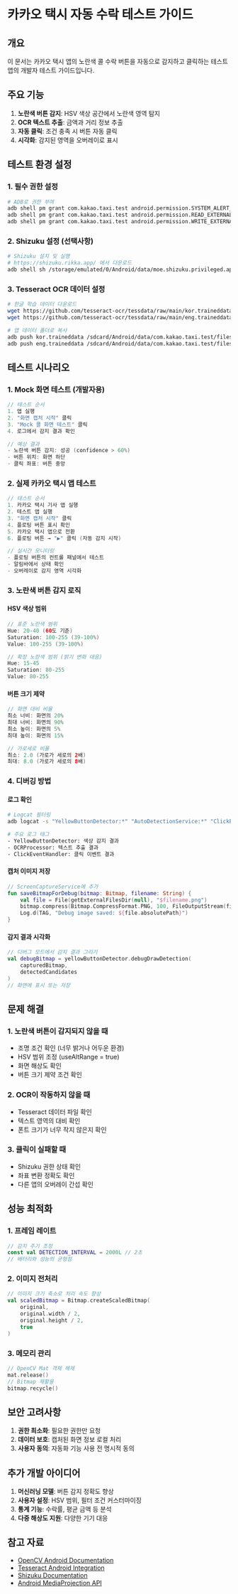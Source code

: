 # 카카오 택시 자동 수락 테스트 가이드

## 개요
이 문서는 카카오 택시 앱의 노란색 콜 수락 버튼을 자동으로 감지하고 클릭하는 테스트 앱의 개발자 테스트 가이드입니다.

## 주요 기능
1. **노란색 버튼 감지**: HSV 색상 공간에서 노란색 영역 탐지
2. **OCR 텍스트 추출**: 금액과 거리 정보 추출
3. **자동 클릭**: 조건 충족 시 버튼 자동 클릭
4. **시각화**: 감지된 영역을 오버레이로 표시

## 테스트 환경 설정

### 1. 필수 권한 설정
```bash
# ADB로 권한 부여
adb shell pm grant com.kakao.taxi.test android.permission.SYSTEM_ALERT_WINDOW
adb shell pm grant com.kakao.taxi.test android.permission.READ_EXTERNAL_STORAGE
adb shell pm grant com.kakao.taxi.test android.permission.WRITE_EXTERNAL_STORAGE
```

### 2. Shizuku 설정 (선택사항)
```bash
# Shizuku 설치 및 실행
# https://shizuku.rikka.app/ 에서 다운로드
adb shell sh /storage/emulated/0/Android/data/moe.shizuku.privileged.api/start.sh
```

### 3. Tesseract OCR 데이터 설정
```bash
# 한글 학습 데이터 다운로드
wget https://github.com/tesseract-ocr/tessdata/raw/main/kor.traineddata
wget https://github.com/tesseract-ocr/tessdata/raw/main/eng.traineddata

# 앱 데이터 폴더로 복사
adb push kor.traineddata /sdcard/Android/data/com.kakao.taxi.test/files/tessdata/
adb push eng.traineddata /sdcard/Android/data/com.kakao.taxi.test/files/tessdata/
```

## 테스트 시나리오

### 1. Mock 화면 테스트 (개발자용)
```kotlin
// 테스트 순서
1. 앱 실행
2. "화면 캡처 시작" 클릭
3. "Mock 콜 화면 테스트" 클릭
4. 로그에서 감지 결과 확인

// 예상 결과
- 노란색 버튼 감지: 성공 (confidence > 60%)
- 버튼 위치: 화면 하단
- 클릭 좌표: 버튼 중앙
```

### 2. 실제 카카오 택시 앱 테스트
```kotlin
// 테스트 순서
1. 카카오 택시 기사 앱 실행
2. 테스트 앱 실행
3. "화면 캡처 시작" 클릭
4. 플로팅 버튼 표시 확인
5. 카카오 택시 앱으로 전환
6. 플로팅 버튼 → "▶️" 클릭 (자동 감지 시작)

// 실시간 모니터링
- 플로팅 버튼의 컨트롤 패널에서 테스트
- 알림바에서 상태 확인
- 오버레이로 감지 영역 시각화
```

### 3. 노란색 버튼 감지 로직

#### HSV 색상 범위
```kotlin
// 표준 노란색 범위
Hue: 20-40 (60도 기준)
Saturation: 100-255 (39-100%)
Value: 100-255 (39-100%)

// 확장 노란색 범위 (밝기 변화 대응)
Hue: 15-45
Saturation: 80-255
Value: 80-255
```

#### 버튼 크기 제약
```kotlin
// 화면 대비 비율
최소 너비: 화면의 20%
최대 너비: 화면의 90%
최소 높이: 화면의 5%
최대 높이: 화면의 15%

// 가로세로 비율
최소: 2.0 (가로가 세로의 2배)
최대: 8.0 (가로가 세로의 8배)
```

### 4. 디버깅 방법

#### 로그 확인
```bash
# Logcat 필터링
adb logcat -s "YellowButtonDetector:*" "AutoDetectionService:*" "ClickEventHandler:*"

# 주요 로그 태그
- YellowButtonDetector: 색상 감지 결과
- OCRProcessor: 텍스트 추출 결과
- ClickEventHandler: 클릭 이벤트 결과
```

#### 캡처 이미지 저장
```kotlin
// ScreenCaptureService에 추가
fun saveBitmapForDebug(bitmap: Bitmap, filename: String) {
    val file = File(getExternalFilesDir(null), "$filename.png")
    bitmap.compress(Bitmap.CompressFormat.PNG, 100, FileOutputStream(file))
    Log.d(TAG, "Debug image saved: ${file.absolutePath}")
}
```

#### 감지 결과 시각화
```kotlin
// 디버그 모드에서 감지 결과 그리기
val debugBitmap = yellowButtonDetector.debugDrawDetection(
    capturedBitmap, 
    detectedCandidates
)
// 화면에 표시 또는 저장
```

## 문제 해결

### 1. 노란색 버튼이 감지되지 않을 때
- 조명 조건 확인 (너무 밝거나 어두운 환경)
- HSV 범위 조정 (useAltRange = true)
- 화면 해상도 확인
- 버튼 크기 제약 조건 확인

### 2. OCR이 작동하지 않을 때
- Tesseract 데이터 파일 확인
- 텍스트 영역의 대비 확인
- 폰트 크기가 너무 작지 않은지 확인

### 3. 클릭이 실패할 때
- Shizuku 권한 상태 확인
- 좌표 변환 정확도 확인
- 다른 앱의 오버레이 간섭 확인

## 성능 최적화

### 1. 프레임 레이트
```kotlin
// 감지 주기 조정
const val DETECTION_INTERVAL = 2000L // 2초
// 배터리와 성능의 균형점
```

### 2. 이미지 전처리
```kotlin
// 이미지 크기 축소로 처리 속도 향상
val scaledBitmap = Bitmap.createScaledBitmap(
    original, 
    original.width / 2, 
    original.height / 2, 
    true
)
```

### 3. 메모리 관리
```kotlin
// OpenCV Mat 객체 해제
mat.release()
// Bitmap 재활용
bitmap.recycle()
```

## 보안 고려사항

1. **권한 최소화**: 필요한 권한만 요청
2. **데이터 보호**: 캡처된 화면 정보 로컬 처리
3. **사용자 동의**: 자동화 기능 사용 전 명시적 동의

## 추가 개발 아이디어

1. **머신러닝 모델**: 버튼 감지 정확도 향상
2. **사용자 설정**: HSV 범위, 필터 조건 커스터마이징
3. **통계 기능**: 수락률, 평균 금액 등 분석
4. **다중 해상도 지원**: 다양한 기기 대응

## 참고 자료

- [OpenCV Android Documentation](https://docs.opencv.org/4.x/d5/df8/tutorial_dev_with_OCV_on_Android.html)
- [Tesseract Android Integration](https://github.com/tesseract-ocr/tesseract/wiki/APIExample)
- [Shizuku Documentation](https://shizuku.rikka.app/guide/setup/)
- [Android MediaProjection API](https://developer.android.com/reference/android/media/projection/MediaProjection)